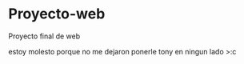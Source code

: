 # Proyecto-web
Proyecto final de web

estoy molesto porque no me dejaron ponerle tony en ningun lado >:c
